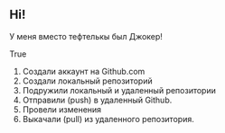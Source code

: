 ## Hi!

У меня вместо тефтелькы был Джокер!

True

1. Создали аккаунт на Github.com
2. Создали локальный репозиторий 
3. Подружили локальный и удаленный репозитории
4. Отправили (push) в удаленный Github.
5. Провели изменения 
6. Выкачали (pull) из удаленного репозитория.